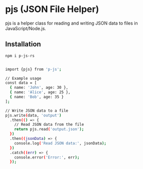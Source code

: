 # pjs (JSON File Helper)

pjs is a helper class for reading and writing JSON data to files in JavaScript/Node.js.

## Installation

```bash
npm i p-js-rs


import {pjs} from 'p-js';

// Example usage
const data = [
  { name: 'John', age: 30 },
  { name: 'Alice', age: 25 },
  { name: 'Bob', age: 35 }
];

// Write JSON data to a file
pjs.write(data, 'output')
  .then(() => {
    // Read JSON data from the file
    return pjs.read('output.json');
  })
  .then((jsonData) => {
    console.log('Read JSON data:', jsonData);
  })
  .catch((err) => {
    console.error('Error:', err);
  });
